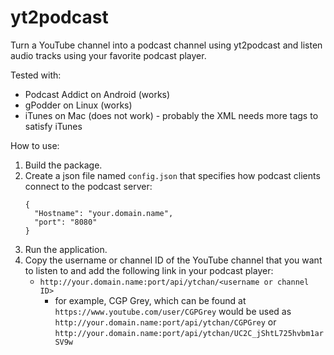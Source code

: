 # yt2podcast
Turn a YouTube channel into a podcast channel using yt2podcast and listen audio tracks using your favorite podcast player.

Tested with:
  - Podcast Addict on Android (works)
  - gPodder on Linux (works)
  - iTunes on Mac (does not work) - probably the XML needs more tags to satisfy iTunes

How to use:
  1. Build the package.
  2. Create a json file named `config.json` that specifies how podcast clients connect to the podcast server:
      ```
      {
        "Hostname": "your.domain.name",
        "port": "8080"
      }
      ```
  3. Run the application.
  4. Copy the username or channel ID of the YouTube channel that you want to listen to and add the following link in your podcast player:
  		- `http://your.domain.name:port/api/ytchan/<username or channel ID>`
  			- for example, CGP Grey, which can be found at `https://www.youtube.com/user/CGPGrey` would be used as `http://your.domain.name:port/api/ytchan/CGPGrey` or `http://your.domain.name:port/api/ytchan/UC2C_jShtL725hvbm1arSV9w`

